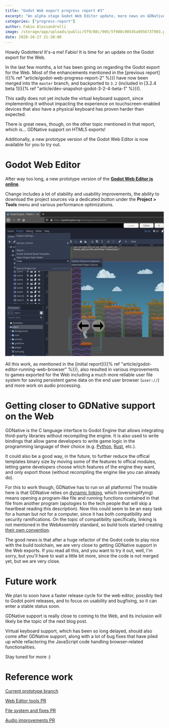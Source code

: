 ```yaml
---
title: "Godot Web export progress report #3"
excerpt: "An alpha stage Godot Web Editor update, more news on GDNative for the Web, and many upcoming improvements to the Web export."
categories: ["progress-report"]
author: Fabio Alessandrelli
image: /storage/app/uploads/public/5f9/88c/905/5f988c90545a8956737903.png
date: 2020-10-27 21:30:00
---
```


Howdy Godotters! It's-a me! Fabio! It is time for an update on the Godot export for the Web.

In the last few months, a lot has been going on regarding the Godot export for the Web. Most of the enhancements mentioned in the [previous report]({{% ref "article/godot-web-progress-report-2" %}}) have now been merged into the `master` branch, and backported to `3.2` (included in [3.2.4 beta 1]({{% ref "article/dev-snapshot-godot-3-2-4-beta-1" %}})).

This sadly does not yet include the virtual keyboard support, since implementing it without impacting the experience on touchscreen-enabled devices that also have a physical keyboard has proven harder than expected.

There is great news, though, on the other topic mentioned in that report, which is... GDNative support on HTML5 exports!

Additionally, a new prototype version of the Godot Web Editor is now available for you to try out.

# Godot Web Editor

After way too long, a new prototype version of the [**Godot Web Editor is online**](/online/godot.tools.html).

Change includes a lot of stability and usability improvements, the ability to download the project sources via a dedicated button under the **Project > Tools** menu and various performance optimizations.

![webtools.png](/storage/app/uploads/public/5f9/883/f4c/5f9883f4cbca6695990935.png)

All this work, as mentioned in the [initial report]({{% ref "article/godot-editor-running-web-browser" %}}), also resulted in various improvements to games exported for the Web including a much more reliable user file system for saving persistent game data on the end user browser (`user://`) and more work on audio processing.

# Getting closer to GDNative support on the Web

GDNative is the C language interface to Godot Engine that allows integrating third-party libraries without recompiling the engine. It is also used to write bindings that allow game developers to write game logic in the programming language of their choice (e.g. [Python](https://github.com/touilleMan/godot-python), [Rust](https://github.com/godot-rust/godot-rust), etc.).

It could also be a good way, in the future, to further reduce the offical templates binary size by moving some of the features to offical modules, letting game developers choose which features of the engine they want, and only export those (without recompiling the engine like you can already do).

For this to work though, GDNative has to run on all platforms! The trouble here is that GDNative relies on [dynamic linking](https://en.wikipedia.org/wiki/Dynamic_linker), which (oversimplifying) means opening a program-like file and running functions contained in that file from another program (apologies to the tech people that will skip a heartbeat reading this description). Now this could seem to be an easy task for a human but not for a computer, since it has both compatibility and security ramifications. On the topic of compatibility specifically, linking is not mentioned in the WebAssembly standard, so build tools started creating [their own convention](https://github.com/WebAssembly/tool-conventions/blob/master/Linking.md).

The good news is that after a huge refactor of the Godot code to play nice with the build toolchain, we are very close to getting GDNative support in the Web exports. If you read all this, and you want to try it out, well, I'm sorry, but you'll have to wait a little bit more, since the code is not merged yet, but we are very close.

# Future work

We plan to soon have a faster release cycle for the web editor, possibly tied to Godot point releases, and to focus on usability and bugfixing, so it can enter a stable status soon.

GDNative support is really close to coming to the Web, and its inclusion will likely be the topic of the next blog post.

Virtual keyboard support, which has been so long delayed, should also come after GDNative support, along with a lot of bug fixes that have piled up while refactoring the JavaScript code handling browser-related functionalities.

Stay tuned for more :)

# Reference work

[Current prototype branch](https://github.com/godotengine/godot/tree/js/editor_prototype_2)

[Web Editor tools PR](https://github.com/godotengine/godot/pull/42789)

[File system and fixes PR](https://github.com/godotengine/godot/pull/42178)

[Audio improvements PR](https://github.com/godotengine/godot/pull/42505)
